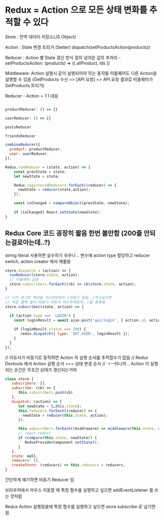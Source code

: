 # Redux = Action 으로 모든 상태 변화를 추적할 수 있다

Store : 전역 데이터 저장소(JS Object)

Action : State 변경 트리거 (Setter)
dispatch(setProductsAction(products))

Reducer : Action 별 State 갱신 방식 정의 넘어온 값의 후처리 - setProductsAction: (products) => ({ allProduct, ids })

Middleware:
Action 실행시 같이 실행되어야 하는 동작들
미들웨어도 다른 Action을 실행할 수 있음
(GetProducts 수신 => [API 요청] => API 요청 결과로 미들웨어가 SetProducts 트리거)

Reducer - Action = 1:1 대응


```js

productReducer: () => {}

userReducer: () => {}

postsReducer

friendsReducer

combineReducer({
  product: productReducer,
  user: userReducer,
});

Redux.runReducer = (state, action) => {
    const prevState = state;
    let newState = state;

    Redux.registeredReducers.forEach((reducer) => {
      newState = reducer(state,action);
    });

    const isChanged = compareObject(prevState, newState);
    
    if (isChanged) React.setState(newState);
}
```

## Redux Core 코드 굉장히 짧음 한번 볼만함 (200줄 안되는걸로아는데..?)

string literal 사용하면 실수하기 쉬우니 ..
변수에 action type 할당하고 
reducer switch, action creator 에서 재활용

```js
store.dispatch = (action) => {
  runReducer(store.state, action);
  // 미들웨어 실행
  store.subscribers.forEach((cb) => cb(store.state, action);
}

// 니가 로그인 액션을 커스터마이즈 (비동기 등등..)하고싶으면
// 직접 콜백 함수(비동기 리듀서 비스무레한거..)를 등록해
store.subscribe((state, action) => {
  
  if (action.type === 'LOGIN') {
    const loginResult = await ajax.post('api/login', { action.id, action.pw });

    if (loginResult.status === 200) {
       redux.dispatch({ type: 'SET_USER', loginResult });
    }
  }
});
```

// 리듀서가 비동기로 동작하면 Action 의 실행 순서를 추적할수가 없음
// Redux Devtools 에서 Action 실행 순서 === 상태 변경 순서
// ㄱㅡ러니까 .. Action 이 실행되는 순간은 무조건 상태가 갱신되는거야

```js
class store {
   subscribers: [],
   subscribe: (cb) => {
      this.subscribers.push(cb)
   },
   dispatch: (action) => {
      let newState = {…this.state};
      this.reducers.forEach((reducer) => {
        newState = reducer(this.state, action);
      });

      this.subscribers.forEach((middleware) => middleware(this.state, action);
      // react-redux?
      if (compare(this.state, newState)) {
         ReduxProviderComponent.setState();
      }
   },
   state: null,
   reducers: [],
   createStore: (reducers) => this.reducers = reducers,
}
```

간단하게 얘기하면 비동기 Reducer 임

브라우저에서 마우스 이동할 때 특정 함수를 실행하고 싶으면 addEventListener 를 쓰는 것처럼

Redux Action 실행됬을때 특정 함수를 실행하고 싶으면 store.subscribe 로 넘기면 됨

